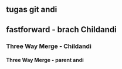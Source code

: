 ## tugas git andi

## fastforward - brach Childandi

### Three Way Merge - Childandi

#### Three Way Merge - parent andi